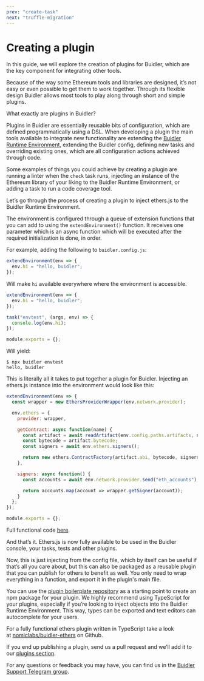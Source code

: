 ```yaml
---
prev: "create-task"
next: "truffle-migration"
---
```


# Creating a plugin

In this guide, we will explore the creation of plugins for Buidler, which are the key component for integrating other tools.

Because of the way some Ethereum tools and libraries are designed, it’s not easy or even possible to get them to work together. Through its flexible design Buidler allows most tools to play along through short and simple plugins.

What exactly are plugins in Buidler?

Plugins in Buidler are essentially reusable bits of configuration, which are defined programmatically using a DSL. When developing a plugin the main tools available to integrate new functionality are extending the [Buidler Runtime Environment](https://github.com/nomiclabs/buidler#Buidler-Runtime-Environment), extending the Buidler config, defining new tasks and overriding existing ones, which are all configuration actions achieved through code.

Some examples of things you could achieve by creating a plugin are running a linter when the `check` task runs, injecting an instance of the Ethereum library of your liking to the Buidler Runtime Environment, or adding a task to run a code coverage tool.

Let’s go through the process of creating a plugin to inject ethers.js to the Buidler Runtime Environment.

The environment is configured through a queue of extension functions that you can add to using the `extendEnvironment()` function. It receives one parameter which is an async function which will be executed after the required initialization is done, in order.

For example, adding the following to `buidler.config.js`:

```js
extendEnvironment(env => {
  env.hi = "hello, buidler";
});
```

Will make `hi` available everywhere where the environment is accessible.

```js
extendEnvironment(env => {
  env.hi = "hello, buidler";
});

task("envtest", (args, env) => {
  console.log(env.hi);
});

module.exports = {};
```

Will yield:

```
$ npx buidler envtest
hello, buidler
```

This is literally all it takes to put together a plugin for Buidler. Injecting an ethers.js instance into the environment would look like this:

```js
extendEnvironment(env => {
  const wrapper = new EthersProviderWrapper(env.network.provider);

  env.ethers = {
    provider: wrapper,

    getContract: async function(name) {
      const artifact = await readArtifact(env.config.paths.artifacts, name);
      const bytecode = artifact.bytecode;
      const signers = await env.ethers.signers();

      return new ethers.ContractFactory(artifact.abi, bytecode, signers[0]);
    },

    signers: async function() {
      const accounts = await env.network.provider.send("eth_accounts");

      return accounts.map(account => wrapper.getSigner(account));
    }
  };
});

module.exports = {};
```

Full functional code [here](https://gist.github.com/fzeoli/9cdd9c1182b9636829bf71bfacb82c43).

And that’s it. Ethers.js is now fully available to be used in the Buidler console, your tasks, tests and other plugins.

Now, this is just injecting from the config file, which by itself can be useful if that’s all you care about, but this can also be packaged as a reusable plugin that you can publish for others to benefit as well. You only need to wrap everything in a function, and export it in the plugin's main file.

You can use the [plugin boilerplate repository](https://github.com/nomiclabs/buidler-ts-plugin-boilerplate) as a starting point to create an npm package for your plugin. We highly recommend using TypeScript for your plugins, especially if you’re looking to inject objects into the Buidler Runtime Environment. This way, types can be exported and text editors can autocomplete for your users.

For a fully functional ethers plugin written in TypeScript take a look at [nomiclabs/buidler-ethers](https://github.com/nomiclabs/buidler-ethers) on Github.

If you end up publishing a plugin, send us a pull request and we’ll add it to our [plugins section](/plugins).

For any questions or feedback you may have, you can find us in the [Buidler Support Telegram group](http://t.me/BuidlerSupport).
